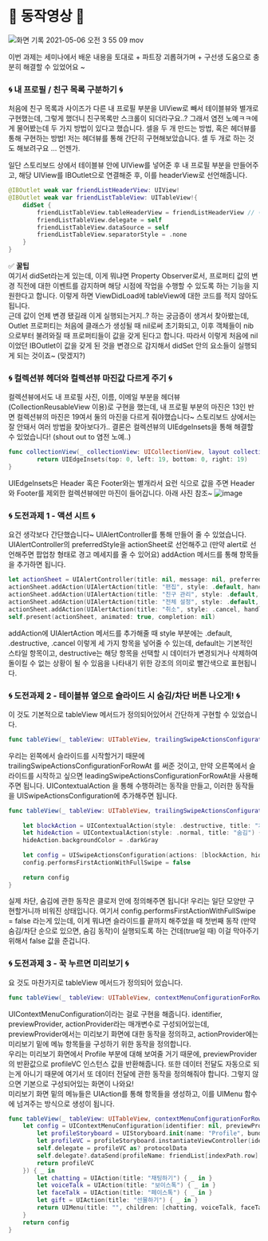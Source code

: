 # 🐙 동작영상 🐙

![화면 기록 2021-05-06 오전 3 55 09 mov](https://user-images.githubusercontent.com/69361613/117194423-0bcaee80-ae1f-11eb-98f4-af1a670fa92d.gif)

이번 과제는 세미나에서 배운 내용을 토대로 + 파트장 괴롭혀가며 + 구선생 도움으로 충분히 해결할 수 있었어요 ~

### 🌀  내 프로필 / 친구 목록 구분하기 🌀
처음에 친구 목록과 사이즈가 다른 내 프로필 부분을 UIView로 빼서 테이블뷰와 별개로 구현했는데, 그렇게 했더니 친구목록만 스크롤이 되더라구요..? 그래서 염전 노예ㅋㅋ에게 물어봤는데 두 가지 방법이 있다고 했습니다. 셀을 두 개 만드는 방법, 혹은 헤더뷰를 통해 구현하는 방법! 저는 헤더뷰를 통해 간단히 구현해보았습니다. 셀 두 개로 하는 것도 해보려구요 ... 언젠가.

일단 스토리보드 상에서 테이블뷰 안에 UIView를 넣어준 후 내 프로필 부분을 만들어주고, 해당 UIView를 IBOutlet으로 연결해준 후, 이를 headerView로 선언해줍니다.
~~~Swift
@IBOutlet weak var friendListHeaderView: UIView!
@IBOutlet weak var friendListTableView: UITableView!{
    didSet {
        friendListTableView.tableHeaderView = friendListHeaderView // 이 부분 주목 ~
        friendListTableView.delegate = self
        friendListTableView.dataSource = self
        friendListTableView.separatorStyle = .none
    }
}
~~~
✅ **꿀팁**  
여기서 didSet라는게 있는데, 이게 뭐냐면 Property Observer로서, 프로퍼티 값의 변경 직전에 대한 이벤트를 감지하며 해당 시점에 작업을 수행할 수 있도록 하는 기능을 지원한다고 합니다. 이렇게 하면 ViewDidLoad에 tableView에 대한 코드를 적지 않아도 됩니다.  
근데 값이 언제 변경 됐길래 이게 실행되는거지..? 하는 궁금증이 생겨서 찾아봤는데, Outlet 프로퍼티는 처음에 클래스가 생성될 때 nil로써 초기화되고, 이후 객체들이 nib으로부터 불려와질 때 프로퍼티들이 값을 갖게 된다고 합니다. 따라서 이렇게 처음에 nil이었던 IBOutlet이 값을 갖게 된 것을 변경으로 감지해서 didSet 안의 요소들이 실행되게 되는 것이죠~ (맞겠지?)

### 🌀 컬렉션뷰 헤더와 컬렉션뷰 마진값 다르게 주기 🌀
컬렉션뷰에서도 내 프로필 사진, 이름, 이메일 부분을 헤더뷰(CollectionReusableView 이용)로 구현을 했는데, 내 프로필 부분의 마진은 13인 반면 컬렉션뷰의 마진은 19여서 둘의 마진을 다르게 줘야했습니다~ 스토리보드 상에서는 잘 안돼서 여러 방법을 찾아보다가..
결론은 컬렉션뷰의 UIEdgeInsets을 통해 해결할 수 있었습니다! (shout out to 염전 노예..)
~~~Swift
func collectionView(_ collectionView: UICollectionView, layout collectionViewLayout: UICollectionViewLayout, insetForSectionAt section: Int) -> UIEdgeInsets {
        return UIEdgeInsets(top: 0, left: 19, bottom: 0, right: 19)
}
~~~
UIEdgeInsets은 Header 혹은 Footer와는 별개라서 요런 식으로 값을 주면 Header와 Footer를 제외한 컬렉션뷰에만 마진이 들어갑니다. 아래 사진 참조~
![image](https://user-images.githubusercontent.com/69361613/117202131-6d438b00-ae28-11eb-959a-c21de687f432.png)

### 🌀 도전과제 1 - 액션 시트 🌀
요건 생각보다 간단했습니다~ UIAlertController를 통해 만들어 줄 수 있었습니다.  
UIAlertController의 preferredStyle을 actionSheet로 선언해주고 (만약 alert로 선언해주면 팝업창 형태로 경고 메세지를 줄 수 있어요) addAction 메서드를 통해 항목들을 추가하면 됩니다. 
~~~Swift
let actionSheet = UIAlertController(title: nil, message: nil, preferredStyle: .actionSheet)
actionSheet.addAction(UIAlertAction(title: "편집", style: .default, handler: nil ))
actionSheet.addAction(UIAlertAction(title: "친구 관리", style: .default, handler: nil ))
actionSheet.addAction(UIAlertAction(title: "전체 설정", style: .default, handler: nil ))
actionSheet.addAction(UIAlertAction(title: "취소", style: .cancel, handler: nil ))
self.present(actionSheet, animated: true, completion: nil)
~~~
addAction에 UIAlertAction 메서드를 추가해줄 때 style 부분에는 .default, .destructive, .cancel 이렇게 세 가지 항목을 넣어줄 수 있는데, default는 기본적인 스타일 항목이고, destructive는 해당 항목을 선택할 시 데이터가 변경되거나 삭제하여 돌이킬 수 없는 상황이 될 수 있음을 나타내기 위한 강조의 의미로 빨간색으로 표현됩니다.

### 🌀 도전과제 2 - 테이블뷰 옆으로 슬라이드 시 숨김/차단 버튼 나오게! 🌀
이 것도 기본적으로 tableView 메서드가 정의되어있어서 간단하게 구현할 수 있었습니다. 
~~~Swift
func tableView(_ tableView: UITableView, trailingSwipeActionsConfigurationForRowAt indexPath: IndexPath) -> UISwipeActionsConfiguration?
~~~
우리는 왼쪽에서 슬라이드를 시작할거기 때문에 trailingSwipeActionsConfigurationForRowAt 를 써준 것이고, 만약 오른쪽에서 슬라이드를 시작하고 싶으면 leadingSwipeActionsConfigurationForRowAt을 사용해주면 됩니다.
UIContextualAction 을 통해 수행하려는 동작을 만들고, 이러한 동작들을 UISwipeActionsConfiguration에 추가해주면 됩니다.
~~~Swift
func tableView(_ tableView: UITableView, trailingSwipeActionsConfigurationForRowAt indexPath: IndexPath) -> UISwipeActionsConfiguration? {
        
    let blockAction = UIContextualAction(style: .destructive, title: "차단") { (_, _, _) in  }
    let hideAction = UIContextualAction(style: .normal, title: "숨김") { (_, _, _) in  }
    hideAction.backgroundColor = .darkGray
        
    let config = UISwipeActionsConfiguration(actions: [blockAction, hideAction])
    config.performsFirstActionWithFullSwipe = false
        
    return config
}
~~~
실제 차단, 숨김에 관한 동작은 클로저 안에 정의해주면 됩니다! 우리는 일단 모양만 구현할거니까 비워진 상태입니다. 여기서 config.performsFirstActionWithFullSwipe = false 라는게 있는데, 이게 뭐냐면 슬라이드를 끝까지 해주었을 때 첫번째 동작 (만약 숨김/차단 순으로 있으면, 숨김 동작)이 실행되도록 하는 건데(true일 때) 이걸 막아주기 위해서 false 값을 준겁니다.


### 🌀 도전과제 3 - 꾹 누르면 미리보기 🌀
요 것도 마찬가지로 tableView 메서드가 정의되어 있습니다.
~~~Swift
func tableView(_ tableView: UITableView, contextMenuConfigurationForRowAt indexPath: IndexPath, point: CGPoint) -> UIContextMenuConfiguration?
~~~
UIContextMenuConfiguration이라는 걸로 구현을 해줍니다. identifier, previewProvider, actionProvider라는 매개변수로 구성되어있는데, previewProvider에서는 미리보기 화면에 대한 동작을 정의하고, actionProvider에는 미리보기 밑에 메뉴 항목들을 구성하기 위한 동작을 정의합니다.  
우리는 미리보기 화면에서 Profile 부분에 대해 보여줄 거기 때문에, previewProvider의 반환값으로 profileVC 인스턴스 값을 반환해줍니다. 또한 데이터 전달도 자동으로 되는게 아니기 때문에 여기서 또 데이터 전달에 관한 동작을 정의해줘야 합니다. 그렇지 않으면 기본으로 구성되어있는 화면이 나와요!  
미리보기 화면 밑의 메뉴들은 UIAction를 통해 항목들을 생성하고, 이를 UIMenu 함수에 넘겨주는 방식으로 생성이 됩니다.
~~~Swift
func tableView(_ tableView: UITableView, contextMenuConfigurationForRowAt indexPath: IndexPath, point: CGPoint) -> UIContextMenuConfiguration? {
    let config = UIContextMenuConfiguration(identifier: nil, previewProvider: { () -> UIViewController? in
        let profileStoryboard = UIStoryboard.init(name: "Profile", bundle: nil)
        let profileVC = profileStoryboard.instantiateViewController(identifier: "ProfileViewController")
        self.delegate = profileVC as? protocolData
        self.delegate?.dataSend(profileName: friendList[indexPath.row].name, profileImageName: friendList[indexPath.row].imageName)
        return profileVC
    }) { _ in
        let chatting = UIAction(title: "채팅하기") { _ in }
        let voiceTalk = UIAction(title: "보이스톡") { _ in }
        let faceTalk = UIAction(title: "페이스톡") { _ in }
        let gift = UIAction(title: "선물하기") { _ in }
        return UIMenu(title: "", children: [chatting, voiceTalk, faceTalk, gift])
    }
    return config
}
~~~
